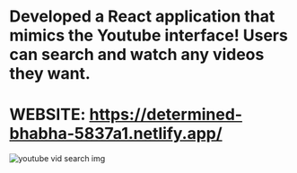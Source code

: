 # Developed a React application that mimics the Youtube interface! Users can search and watch any videos they want.

# WEBSITE: https://determined-bhabha-5837a1.netlify.app/


![youtube vid search img](https://user-images.githubusercontent.com/46942833/96389879-b5d67800-1166-11eb-9be0-b51cd12de100.PNG)

